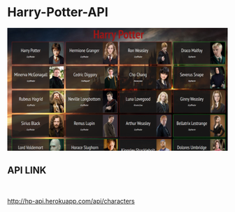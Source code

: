 # Harry-Potter-API

![alt text](Harry.png)

## API LINK

<br>

http://hp-api.herokuapp.com/api/characters
